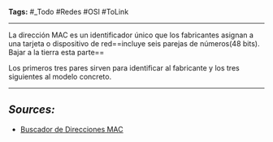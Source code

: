 **Tags:** #_Todo
#Redes #OSI #ToLink 
- - -
La dirección MAC es un identificador único que los fabricantes asignan a una tarjeta o dispositivo de red==incluye seis parejas de números(48 bits).  Bajar a la tierra esta parte==

Los primeros tres pares sirven para identificar al fabricante y los tres siguientes al modelo concreto. 
- - - 
## ***Sources:***
- [Buscador de Direcciones MAC](https://miniwebtool.com/es/mac-address-lookup/)